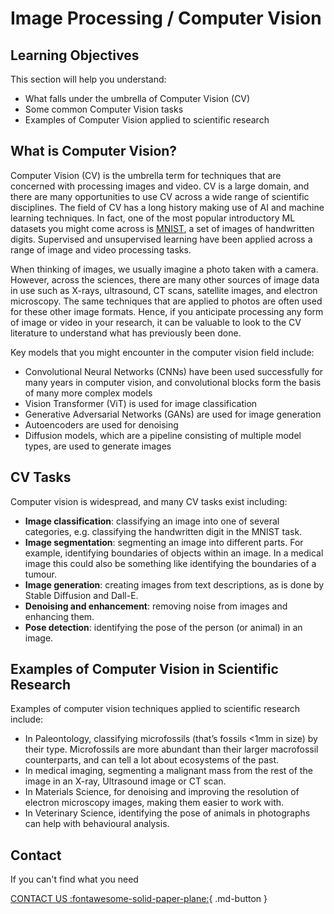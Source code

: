 # Image Processing / Computer Vision


## Learning Objectives
This section will help you understand:

- What falls under the umbrella of Computer Vision (CV) 
- Some common Computer Vision tasks
- Examples of Computer Vision applied to scientific research


## What is Computer Vision?

Computer Vision (CV) is the umbrella term for techniques that are concerned with processing images and video. CV is a large domain, and there are many opportunities to use CV across a wide range of scientific disciplines. The field of CV has a long history making use of AI and machine learning techniques. In fact, one of the most popular introductory ML datasets you might come across is [MNIST](https://en.wikipedia.org/wiki/MNIST_database), a set of images of handwritten digits. Supervised and unsupervised learning have been applied across a range of image and video processing tasks.

When thinking of images, we usually imagine a photo taken with a camera. However, across the sciences, there are many other sources of image data in use such as X-rays, ultrasound, CT scans, satellite images, and electron microscopy. The same techniques that are applied to photos are often used for these other image formats. Hence, if you anticipate processing any form of image or video in your research, it can be valuable to look to the CV literature to understand what has previously been done. 

Key models that you might encounter in the computer vision field include:

- Convolutional Neural Networks (CNNs) have been used successfully for many years in computer vision, and convolutional blocks form the basis of many more complex models
- Vision Transformer (ViT) is used for image classification
- Generative Adversarial Networks (GANs) are used for image generation
- Autoencoders are used for denoising
- Diffusion models, which are a pipeline consisting of multiple model types, are used to generate images


## CV Tasks

Computer vision is widespread, and many CV tasks exist including:

- **Image classification**: classifying an image into one of several categories, e.g. classifying the handwritten digit in the MNIST task.
- **Image segmentation**: segmenting an image into different parts. For example, identifying boundaries of objects within an image. In a medical image this could also be something like identifying the boundaries of a tumour.
- **Image generation**: creating images from text descriptions, as is done by Stable Diffusion and Dall-E.
- **Denoising and enhancement**: removing noise from images and enhancing them.
- **Pose detection**: identifying the pose of the person (or animal) in an image.


## Examples of Computer Vision in Scientific Research

Examples of computer vision techniques applied to scientific research include:

- In Paleontology, classifying microfossils (that’s fossils <1mm in size) by their type. Microfossils are more abundant than their larger macrofossil counterparts, and can tell a lot about ecosystems of the past. 
- In medical imaging, segmenting a malignant mass from the rest of the image in an X-ray, Ultrasound image or CT scan.
- In Materials Science, for denoising and improving the resolution of electron microscopy images, making them easier to work with.
- In Veterinary Science, identifying the pose of animals in photographs can help with behavioural analysis.


## Contact

If you can't find what you need

[CONTACT US :fontawesome-solid-paper-plane:](mailto:accelerate-mle@cst.cam.ac.uk){ .md-button }





